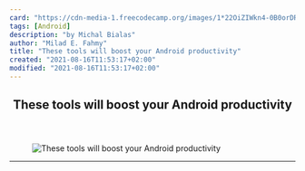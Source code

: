 ```yaml
---
card: "https://cdn-media-1.freecodecamp.org/images/1*22OiZIWkn4-0B0orDRri7A.jpeg"
tags: [Android]
description: "by Michal Bialas"
author: "Milad E. Fahmy"
title: "These tools will boost your Android productivity"
created: "2021-08-16T11:53:17+02:00"
modified: "2021-08-16T11:53:17+02:00"
---
```

<div class="site-wrapper">
<main id="site-main" class="site-main outer">
<div class="inner">
<article class="post-full post tag-android tag-android-app-development tag-productivity tag-self-improvement tag-technology ">
<header class="post-full-header">
<h1 class="post-full-title">These tools will boost your Android productivity</h1>
</header>
<figure class="post-full-image">
<picture>
<source media="(max-width: 700px)" sizes="1px" srcset="data:image/gif;base64,R0lGODlhAQABAIAAAAAAAP///yH5BAEAAAAALAAAAAABAAEAAAIBRAA7 1w">
<source media="(min-width: 701px)" sizes="(max-width: 800px) 400px,
(max-width: 1170px) 700px,
1400px" srcset="https://cdn-media-1.freecodecamp.org/images/1*22OiZIWkn4-0B0orDRri7A.jpeg 300w,
https://cdn-media-1.freecodecamp.org/images/1*22OiZIWkn4-0B0orDRri7A.jpeg 600w,
https://cdn-media-1.freecodecamp.org/images/1*22OiZIWkn4-0B0orDRri7A.jpeg 1000w,
https://cdn-media-1.freecodecamp.org/images/1*22OiZIWkn4-0B0orDRri7A.jpeg 2000w">
<img onerror="this.style.display='none'" src="https://cdn-media-1.freecodecamp.org/images/1*22OiZIWkn4-0B0orDRri7A.jpeg" alt="These tools will boost your Android productivity">
</picture>
</figure>
<section class="post-full-content">
<div class="post-content medium-migrated-article">
</div>
<hr>
</section>
</article>
</div>
</main>
</div>
<!-- Google Tag Manager (noscript) -->
<!-- End Google Tag Manager (noscript) -->

